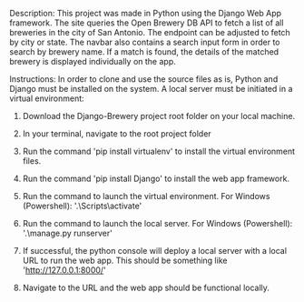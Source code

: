 Description:
This project was made in Python using the Django Web App framework. The site queries the Open Brewery DB API to fetch a list of all breweries in the city of San Antonio. The endpoint can be adjusted to fetch by city or state. The navbar also contains a search input form in order to search by brewery name. If a match is found, the details of the matched brewery is displayed individually on the app.

Instructions:
In order to clone and use the source files as is, Python and Django must be installed on the system. A local server must be initiated in a virtual environment:

1. Download the Django-Brewery project root folder on your local machine.

2. In your terminal, navigate to the root project folder

3. Run the command 'pip install virtualenv' to install the virtual environment files.

4. Run the command 'pip install Django' to install the web app framework.

5. Run the command to launch the virtual environment. For Windows (Powershell): '.\Scripts\activate'

6. Run the command to launch the local server. For Windows (Powershell): '.\manage.py runserver'

7. If successful, the python console will deploy a local server with a local URL to run the web app. This should be something like 'http://127.0.0.1:8000/'

8. Navigate to the URL and the web app should be functional locally.
